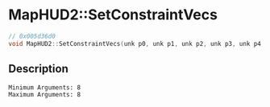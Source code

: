 # MapHUD2::SetConstraintVecs
```c
// 0x005d36d0
void MapHUD2::SetConstraintVecs(unk p0, unk p1, unk p2, unk p3, unk p4, unk p5, unk p6, unk p7)
```
## Description
```
Minimum Arguments: 8
Maximum Arguments: 8
```
